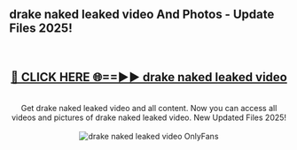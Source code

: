 <h2>drake naked leaked video And Photos - Update Files 2025!</h2>
<br>
<div align="center">
<h2><a href="https://linkcuts.com/hfmhzwbr" rel="nofollow">🔴 CLICK HERE 🌐==►► drake naked leaked video</a></h2>
<br>
Get drake naked leaked video and all content. Now you can access all videos and pictures of drake naked leaked video. New Updated Files 2025!
<br>
<br>
<a href="https://linkcuts.com/hfmhzwbr" rel="nofollow" data-target="animated-image.originalLink"><img src="https://i.ibb.co.com/WyWwxjT/player-gif2.gif" alt="drake naked leaked video OnlyFans" style="max-width: 100%; display: inline-block;" data-target="animated-image.originalImage"></a>
</div>
<br>
